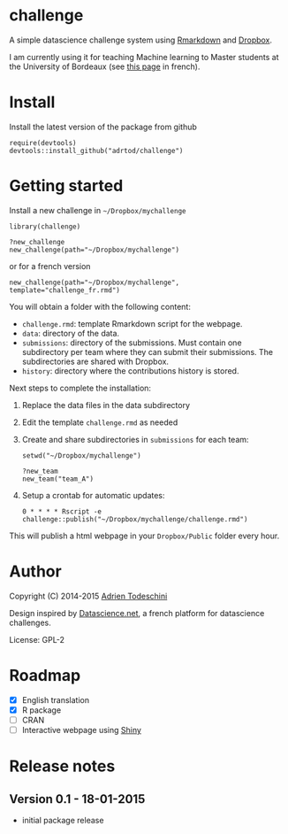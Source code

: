 challenge
=========

A simple datascience challenge system using [Rmarkdown](http://rmarkdown.rstudio.com/) 
and [Dropbox](https://www.dropbox.com/).

I am currently using it for teaching Machine learning to Master students at the 
University of Bordeaux (see [this page](http://goo.gl/KRuYn0) in french).

Install
=======
Install the latest version of the package from github

```
require(devtools)
devtools::install_github("adrtod/challenge")
```

Getting started
===============
Install a new challenge in `~/Dropbox/mychallenge`
```
library(challenge)

?new_challenge
new_challenge(path="~/Dropbox/mychallenge")
```

or for a french version
```
new_challenge(path="~/Dropbox/mychallenge", template="challenge_fr.rmd")
```

You will obtain a folder with the following content:

- `challenge.rmd`: template Rmarkdown script for the webpage.
- `data`: directory of the data.
- `submissions`: directory of the submissions. Must contain one subdirectory per team
    where they can submit their submissions. The subdirectories are shared with
    Dropbox.
- `history`: directory where the contributions history is stored.

Next steps to complete the installation:

1. Replace the data files in the data subdirectory
2. Edit the template `challenge.rmd` as needed
3. Create and share subdirectories in `submissions` for each team:
    ```
    setwd("~/Dropbox/mychallenge")
    
    ?new_team
    new_team("team_A")
    
    ```
    
4. Setup a crontab for automatic updates:
    ```
    0 * * * * Rscript -e challenge::publish("~/Dropbox/mychallenge/challenge.rmd")
    ```

This will publish a html webpage in your `Dropbox/Public` folder every hour.

Author
=======
Copyright (C) 2014-2015 [Adrien Todeschini](https://sites.google.com/site/adrientodeschini)

Design inspired by [Datascience.net](https://datascience.net/), a french platform
for datascience challenges.

License: GPL-2

Roadmap
========
- [x] English translation
- [x] R package
- [ ] CRAN
- [ ] Interactive webpage using [Shiny](http://shiny.rstudio.com/)

Release notes
=============

Version 0.1 - 18-01-2015
------------------------
- initial package release
